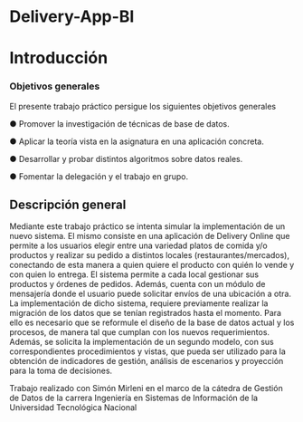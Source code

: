 # Delivery-App-BI
# Introducción
### Objetivos generales
El presente trabajo práctico persigue los siguientes objetivos generales

● Promover la investigación de técnicas de base de datos.

● Aplicar la teoría vista en la asignatura en una aplicación concreta.

● Desarrollar y probar distintos algoritmos sobre datos reales.

● Fomentar la delegación y el trabajo en grupo.

## Descripción general
Mediante este trabajo práctico se intenta simular la implementación de un nuevo
sistema. El mismo consiste en una aplicación de Delivery Online que permite a los
usuarios elegir entre una variedad platos de comida y/o productos y realizar su pedido a
distintos locales (restaurantes/mercados), conectando de esta manera a quien quiere el
producto con quién lo vende y con quien lo entrega. El sistema permite a cada local
gestionar sus productos y órdenes de pedidos. Además, cuenta con un módulo de
mensajería donde el usuario puede solicitar envíos de una ubicación a otra.
La implementación de dicho sistema, requiere previamente realizar la migración de
los datos que se tenían registrados hasta el momento. Para ello es necesario que se
reformule el diseño de la base de datos actual y los procesos, de manera tal que cumplan
con los nuevos requerimientos.
Además, se solicita la implementación de un segundo modelo, con sus
correspondientes procedimientos y vistas, que pueda ser utilizado para la obtención de
indicadores de gestión, análisis de escenarios y proyección para la toma de decisiones.

Trabajo realizado con Simón Mirleni en el marco de la cátedra de Gestión de Datos de la carrera Ingeniería en Sistemas de Información de la Universidad Tecnológica Nacional
